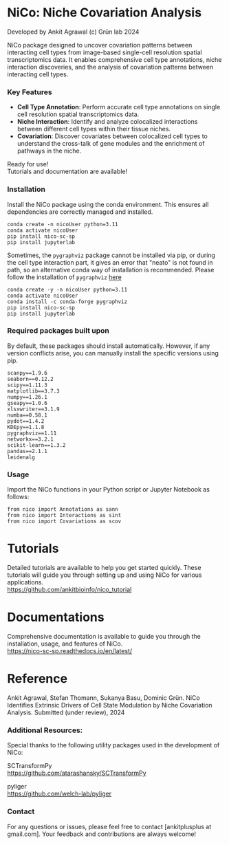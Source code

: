 # NiCo: Niche Covariation Analysis 

Developed by Ankit Agrawal (c) Grün lab 2024

NiCo package designed to uncover covariation patterns between interacting cell types from image-based single-cell resolution spatial transcriptomics data. It enables comprehensive cell type annotations, niche interaction discoveries, and the analysis of covariation patterns between interacting cell types.


### Key Features <br> 
* **Cell Type Annotation**: Perform accurate cell type annotations on single cell resolution spatial transcriptomics data. <br> 
* **Niche Interaction**: Identify and analyze colocalized interactions between different cell types within their tissue niches. <br> 
* **Covariation**: Discover covariates between colocalized cell types to understand the cross-talk of gene modules and the enrichment of pathways in the niche.  <br>


Ready for use! <br> 
Tutorials and documentation are available!



### Installation  
Install the NiCo package using the conda environment. This ensures all dependencies are correctly managed and installed.

```shell
conda create -n nicoUser python=3.11
conda activate nicoUser
pip install nico-sc-sp
pip install jupyterlab
```

Sometimes, the ``pygraphviz`` package cannot be installed via pip, or during the cell type interaction part, it gives an error that "neato" is not found in path, so an alternative conda way of installation is recommended. Please follow the installation of ``pygraphviz`` [here](https://pygraphviz.github.io/documentation/stable/install.html)

```shell
conda create -y -n nicoUser python=3.11
conda activate nicoUser
conda install -c conda-forge pygraphviz
pip install nico-sc-sp
pip install jupyterlab
```

### Required packages built upon
By default, these packages should install automatically. However, if any version conflicts arise, you can manually install the specific versions using pip.

```shell
scanpy==1.9.6
seaborn==0.12.2
scipy==1.11.3
matplotlib==3.7.3
numpy==1.26.1
gseapy==1.0.6
xlsxwriter==3.1.9
numba==0.58.1
pydot==1.4.2
KDEpy==1.1.8
pygraphviz==1.11
networkx==3.2.1
scikit-learn==1.3.2
pandas==2.1.1
leidenalg
```

### Usage 

Import the NiCo functions in your Python script or Jupyter Notebook as follows:

```
from nico import Annotations as sann
from nico import Interactions as sint
from nico import Covariations as scov
```



# Tutorials
Detailed tutorials are available to help you get started quickly. These tutorials will guide you through setting up and using NiCo for various applications. <br> 
https://github.com/ankitbioinfo/nico_tutorial 

# Documentations
Comprehensive documentation is available to guide you through the installation, usage, and features of NiCo. <br>
https://nico-sc-sp.readthedocs.io/en/latest/

# Reference 
Ankit Agrawal, Stefan Thomann, Sukanya Basu, Dominic Grün. NiCo Identifies Extrinsic Drivers of Cell State Modulation by Niche Covariation Analysis. Submitted (under review), 2024


### Additional Resources:
Special thanks to the following utility packages used in the development of NiCo:

SCTransformPy <br>
https://github.com/atarashansky/SCTransformPy

pyliger <br> 
https://github.com/welch-lab/pyliger

### Contact
For any questions or issues, please feel free to contact [ankitplusplus at gmail.com]. Your feedback and contributions are always welcome!
